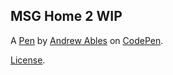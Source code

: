 MSG Home 2 WIP
--------------


A [Pen](https://codepen.io/AndrewAbles/pen/XyVdRq) by [Andrew Ables](https://codepen.io/AndrewAbles) on [CodePen](https://codepen.io).

[License](https://codepen.io/AndrewAbles/pen/XyVdRq/license).